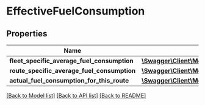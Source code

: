 # EffectiveFuelConsumption

## Properties
Name | Type | Description | Notes
------------ | ------------- | ------------- | -------------
**fleet_specific_average_fuel_consumption** | [**\Swagger\Client\Model\EnergyConsumption**](EnergyConsumption.md) |  | [optional] 
**route_specific_average_fuel_consumption** | [**\Swagger\Client\Model\EnergyConsumption**](EnergyConsumption.md) |  | [optional] 
**actual_fuel_consumption_for_this_route** | [**\Swagger\Client\Model\EnergyConsumption**](EnergyConsumption.md) |  | [optional] 

[[Back to Model list]](../../README.md#documentation-for-models) [[Back to API list]](../../README.md#documentation-for-api-endpoints) [[Back to README]](../../README.md)

